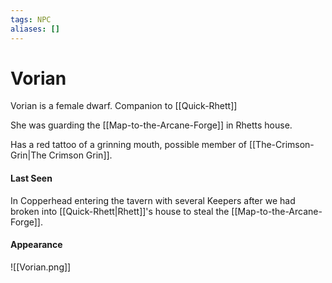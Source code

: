 ```yaml
---
tags: NPC
aliases: []
---
```

# Vorian
Vorian is a female dwarf. Companion to [[Quick-Rhett]]

She was guarding the [[Map-to-the-Arcane-Forge]] in Rhetts house.

Has a red tattoo of a grinning mouth, possible member of [[The-Crimson-Grin|The Crimson Grin]].


#### Last Seen
In Copperhead entering the tavern with several Keepers after we had broken into [[Quick-Rhett|Rhett]]'s house to steal the [[Map-to-the-Arcane-Forge]].

#### Appearance
![[Vorian.png]]

